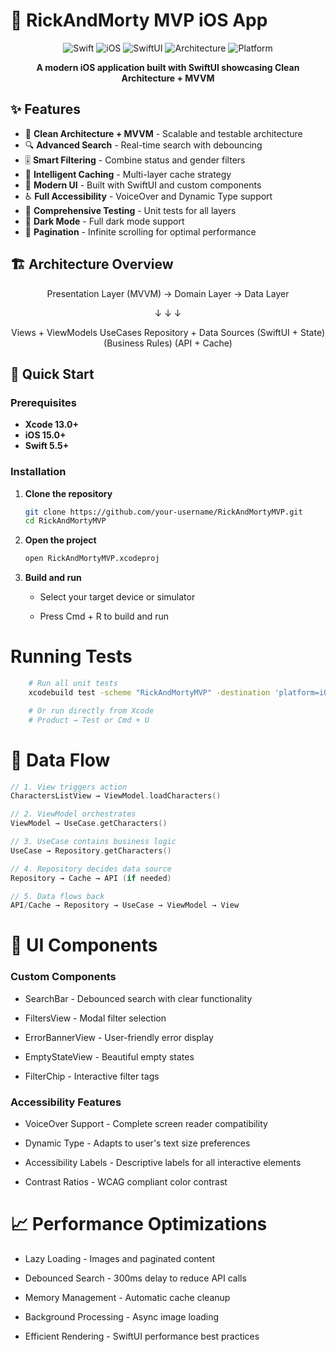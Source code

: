 # 🚀 RickAndMorty MVP iOS App

<div align="center">

![Swift](https://img.shields.io/badge/Swift-5.5+-orange.svg)
![iOS](https://img.shields.io/badge/iOS-15.0+-blue.svg)
![SwiftUI](https://img.shields.io/badge/SwiftUI-3.0+-blue.svg)
![Architecture](https://img.shields.io/badge/Architecture-Clean%20%2B%20MVVM-green.svg)
![Platform](https://img.shields.io/badge/Platform-iOS-lightgrey.svg)

**A modern iOS application built with SwiftUI showcasing Clean Architecture + MVVM**

</div>

## ✨ Features

- 🎯 **Clean Architecture + MVVM** - Scalable and testable architecture
- 🔍 **Advanced Search** - Real-time search with debouncing
- 🎚️ **Smart Filtering** - Combine status and gender filters
- 💾 **Intelligent Caching** - Multi-layer cache strategy
- 📱 **Modern UI** - Built with SwiftUI and custom components
- ♿ **Full Accessibility** - VoiceOver and Dynamic Type support
- 🧪 **Comprehensive Testing** - Unit tests for all layers
- 🌙 **Dark Mode** - Full dark mode support
- 🔄 **Pagination** - Infinite scrolling for optimal performance

## 🏗️ Architecture Overview

<div align="center">

Presentation Layer (MVVM) → Domain Layer → Data Layer

↓ ↓ ↓

Views + ViewModels UseCases Repository + Data Sources
(SwiftUI + State) (Business Rules) (API + Cache)

</div>

## 🚀 Quick Start

### Prerequisites

- **Xcode 13.0+**
- **iOS 15.0+**
- **Swift 5.5+**

### Installation

1. **Clone the repository**
   ```bash
   git clone https://github.com/your-username/RickAndMortyMVP.git
   cd RickAndMortyMVP
   
2. **Open the project**
    ```bash
    open RickAndMortyMVP.xcodeproj

3. **Build and run**

    - Select your target device or simulator

    - Press Cmd + R to build and run

# Running Tests
```bash
    # Run all unit tests
    xcodebuild test -scheme "RickAndMortyMVP" -destination 'platform=iOS Simulator,name=iPhone 15,OS=latest'

    # Or run directly from Xcode
    # Product → Test or Cmd + U
```

# 🔄 Data Flow
```swift
// 1. View triggers action
CharactersListView → ViewModel.loadCharacters()

// 2. ViewModel orchestrates
ViewModel → UseCase.getCharacters()

// 3. UseCase contains business logic
UseCase → Repository.getCharacters()

// 4. Repository decides data source
Repository → Cache → API (if needed)

// 5. Data flows back
API/Cache → Repository → UseCase → ViewModel → View
```

# 🎨 UI Components

### Custom Components
- SearchBar - Debounced search with clear functionality

- FiltersView - Modal filter selection

- ErrorBannerView - User-friendly error display

- EmptyStateView - Beautiful empty states

- FilterChip - Interactive filter tags

### Accessibility Features
- VoiceOver Support - Complete screen reader compatibility

- Dynamic Type - Adapts to user's text size preferences

- Accessibility Labels - Descriptive labels for all interactive elements

- Contrast Ratios - WCAG compliant color contrast

# 📈 Performance Optimizations
- Lazy Loading - Images and paginated content

- Debounced Search - 300ms delay to reduce API calls

- Memory Management - Automatic cache cleanup

- Background Processing - Async image loading

- Efficient Rendering - SwiftUI performance best practices

